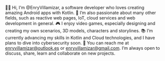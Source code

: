 👨‍💻 Hi, I’m @EnryVillamizar, a software developer who loves creating amazing Android apps with Kotlin. 
🚀 I’m also passionate about many other fields, such as reactive web pages, IoT, cloud services and web development in general. 🎮 I enjoy video games, especially designing and creating my own scenarios, 3D models, characters and storylines. 📚 I’m currently advancing my skills in Kotlin and Cloud technologies, and I have plans to dive into cybersecurity soon. 📧 You can reach me at enryvillamizar@outlook.es or enryvillamizar@gmail.com. I’m always open to discuss, share, learn and collaborate on new projects.


